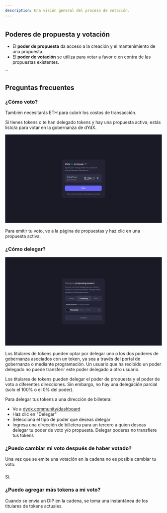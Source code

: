 ```yaml
---
description: Una visión general del proceso de votación.
---
```


#



## **Poderes de propuesta y votación**



* El **poder de propuesta** da acceso a la creación y el mantenimiento de una propuesta.
* El **poder de votación** se utiliza para votar a favor o en contra de las propuestas existentes.





















\`\`



















## Preguntas frecuentes

### ¿Cómo voto?

También necesitarás ETH para cubrir los costos de transacción.

Si tienes tokens o te han delegado tokens y hay una propuesta activa, estás listo/a para votar en la gobernanza de dYdX.

![Emitir votos usando tu poder de votación](../.gitbook/assets/1-voting-power.png)

Para emitir tu voto, ve a la página de propuestas y haz clic en una propuesta activa.

### **¿Cómo delegar?**



![Delegar tus poderes de votación y de propuesta](../.gitbook/assets/1-delegate-power.png)

Los titulares de tokens pueden optar por delegar uno o los dos poderes de gobernanza asociados con un token, ya sea a través del portal de gobernanza o mediante programación. Un usuario que ha recibido un poder delegado no puede transferir este poder delegado a otro usuario.

Los titulares de tokens pueden delegar el poder de propuesta y el poder de voto a diferentes direcciones. Sin embargo, no hay una delegación parcial (solo el 100% o el 0% del poder).

Para delegar tus tokens a una dirección de billetera:

* Ve a [dydx.community/dashboard](https://dydx.community/dashboard)
* Haz clic en "Delegar"
* Selecciona el tipo de poder que deseas delegar
* Ingresa una dirección de billetera para un tercero a quien deseas delegar tu poder de voto y/o propuesta. Delegar poderes no transfiere tus tokens



### ¿Puedo cambiar mi voto después de haber votado?

Una vez que se emite una votación en la cadena no es posible cambiar tu voto.

###

Sí.

### ¿Puedo agregar más tokens a mi voto?

Cuando se envía un DIP en la cadena, se toma una instantánea de los titulares de tokens actuales.

